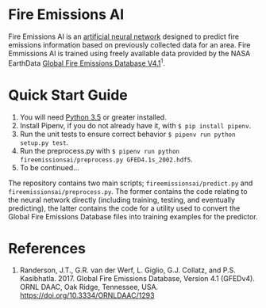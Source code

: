 # Fire Emissions AI

Fire Emissions AI is an [artificial neural network](https://en.wikipedia.org/wiki/Artificial_neural_network) designed to predict fire emissions information based on previously collected data for an area. Fire Emmissions AI is trained using freely available data provided by the NASA EarthData [Global Fire Emissions Database V4.1](https://daac.ornl.gov/cgi-bin/dsviewer.pl?ds_id=1293)<sup>1</sup>.

# Quick Start Guide

1. You will need [Python 3.5](https://www.python.org/downloads/) or greater installed.
2. Install Pipenv, if you do not already have it, with `$ pip install pipenv`.
3. Run the unit tests to ensure correct behavior `$ pipenv run python setup.py test`.
4. Run the preprocess.py with `$ pipenv run python fireemissionsai/preprocess.py GFED4.1s_2002.hdf5`.
5. To be continued...

The repository contains two main scripts; `fireemissionsai/predict.py` and `fireemissionsai/preprocess.py`. The former contains the code relating to the neural network directly (including training, testing, and eventually predicting), the latter contains the code for a utility used to convert the Global Fire Emissions Database files into training examples for the predictor.

# References

1. Randerson, J.T., G.R. van der Werf, L. Giglio, G.J. Collatz, and P.S. Kasibhatla. 2017. Global Fire Emissions Database, Version 4.1 (GFEDv4). ORNL DAAC, Oak Ridge, Tennessee, USA. https://doi.org/10.3334/ORNLDAAC/1293
